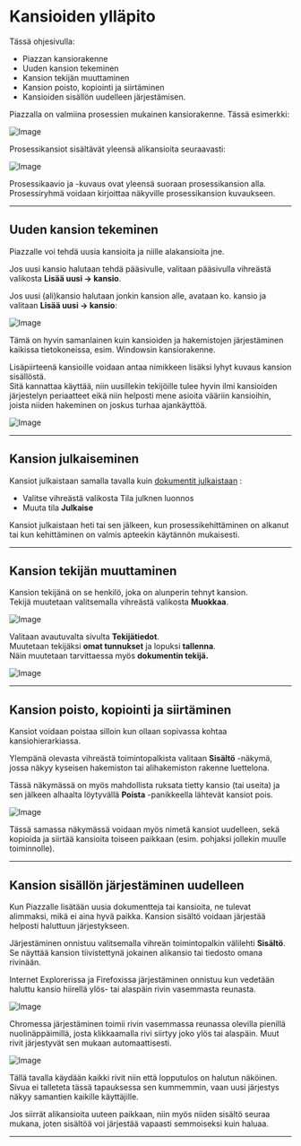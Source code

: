 # Kansioiden ylläpito


Tässä ohjesivulla: 

- Piazzan kansiorakenne 
- Uuden kansion tekeminen 
- Kansion tekijän muuttaminen
- Kansion poisto, kopiointi ja siirtäminen
- Kansioiden sisällön uudelleen järjestämisen.


Piazzalla on valmiina prosessien mukainen kansiorakenne. Tässä esimerkki:

![Image](kuvat/kansioidenyllapito.png)

Prosessikansiot sisältävät yleensä alikansioita seuraavasti:

![Image](kuvat/dosettiasiakas.png)

Prosessikaavio ja -kuvaus ovat yleensä suoraan prosessikansion alla.<br>
Prosessiryhmä voidaan kirjoittaa näkyville prosessikansion kuvaukseen.

----

## Uuden kansion tekeminen

Piazzalle voi tehdä uusia kansioita ja niille alakansioita jne.

Jos uusi kansio halutaan tehdä pääsivulle, valitaan pääsivulla vihreästä valikosta __Lisää uusi -> kansio__.

Jos uusi (ali)kansio halutaan jonkin kansion alle, avataan ko. kansio ja valitaan __Lisää uusi -> kansio__:

![Image](kuvat/kuva-118.png)

Tämä on hyvin samanlainen kuin kansioiden ja hakemistojen järjestäminen kaikissa tietokoneissa, esim. Windowsin kansiorakenne.

Lisäpiirteenä kansioille voidaan antaa nimikkeen lisäksi lyhyt kuvaus kansion sisällöstä.<br>
Sitä kannattaa käyttää, niin uusillekin tekijöille tulee hyvin ilmi kansioiden järjestelyn periaatteet eikä niin helposti mene asioita vääriin kansioihin, joista niiden hakeminen on joskus turhaa ajankäyttöä.

![Image](kuvat/kuva-117.png)

----

## Kansion julkaiseminen

Kansiot julkaistaan samalla tavalla kuin [dokumentit julkaistaan](dokumentin_yllapito/#dokumentin-julkaiseminen) :

- Valitse vihreästä valikosta Tila julknen luonnos
- Muuta tila **Julkaise**

Kansiot julkaistaan heti tai sen jälkeen, kun prosessikehittäminen on alkanut tai kun kehittäminen on valmis apteekin käytännön mukaisesti.

----

## Kansion tekijän muuttaminen

Kansion tekijänä on se henkilö, joka on alunperin tehnyt kansion.<br>
Tekijä muutetaan valitsemalla vihreästä valikosta **Muokkaa**. 

![Image](kuvat/kansionmuokkaaminen.png)

Valitaan avautuvalta sivulta **Tekijätiedot**.<br>
Muutetaan tekijäksi **omat tunnukset** ja lopuksi **tallenna**.<br>
Näin muutetaan tarvittaessa myös **dokumentin tekijä.** 

![Image](kuvat/kansionmuokkaaminen4.png)

----

## Kansion poisto, kopiointi ja siirtäminen

Kansiot voidaan poistaa silloin kun ollaan sopivassa kohtaa kansiohierarkiassa.

Ylempänä olevasta vihreästä toimintopalkista valitaan **Sisältö** -näkymä, jossa näkyy kyseisen hakemiston tai alihakemiston rakenne luettelona. 

Tässä näkymässä on myös mahdollista ruksata tietty kansio (tai useita) ja sen jälkeen alhaalta löytyvällä **Poista** -panikkeella lähtevät kansiot pois.

![Image](kuvat/kuva-132.png)

Tässä samassa näkymässä voidaan myös nimetä kansiot uudelleen, sekä kopioida ja siirtää kansioita toiseen paikkaan (esim. pohjaksi jollekin muulle toiminnolle). 

----

## Kansion sisällön järjestäminen uudelleen

Kun Piazzalle lisätään uusia dokumentteja tai kansioita, ne tulevat alimmaksi, mikä ei aina hyvä paikka.
Kansion sisältö voidaan järjestää helposti haluttuun järjestykseen.

Järjestäminen onnistuu valitsemalla vihreän toimintopalkin välilehti **Sisältö**.
Se näyttää kansion tiivistettynä jokainen alikansio tai tiedosto omana rivinään.

Internet Explorerissa ja Firefoxissa järjestäminen onnistuu kun vedetään haluttu kansio hiirellä ylös- tai alaspäin rivin vasemmasta reunasta. 

![Image](kuvat/kuva-133.png)

Chromessa järjestäminen toimii rivin vasemmassa reunassa olevilla pienillä nuolinäppäimillä, josta klikkaamalla rivi siirtyy joko ylös tai alaspäin. Muut rivit järjestyvät sen mukaan automaattisesti.

![Image](kuvat/kuva-133b.png)

Tällä tavalla käydään kaikki rivit niin että lopputulos on halutun näköinen.<br>
Sivua ei talleteta tässä tapauksessa sen kummemmin, vaan uusi järjestys näkyy samantien kaikille käyttäjille.

Jos siirrät alikansioita uuteen paikkaan, niin myös niiden sisältö seuraa mukana, joten sisältöä voi järjestää vapaasti semmoiseksi kuin haluaa.

----

